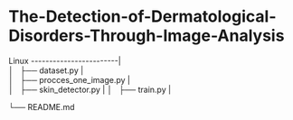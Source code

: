 # The-Detection-of-Dermatological-Disorders-Through-Image-Analysis

Linux 
------------------------|     
 │   ├── dataset.py      |           
 │   ├── procces_one_image.py    |            
 │   ├── skin_detector.py |
 │   ├── train.py          |        
 
 └── README.md         
